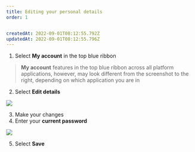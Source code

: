 ```yaml
---
title: Editing your personal details
order: 1


createdAt: 2022-09-01T08:12:55.792Z
updatedAt: 2022-09-01T08:12:55.796Z
---
```

1. Select **My account** in the top blue ribbon

> **My account** features in the top blue ribbon across all platform applications, however, may look different from the screenshot to the right, depending on which application you are in 

2. Select **Edit details​**

![](/img/ad-1-13-Managing.jpg)

3. Make your changes
4. Enter your **current password**

![](/img/ad-1-14-Managing.jpg)

5. Select **Save​**